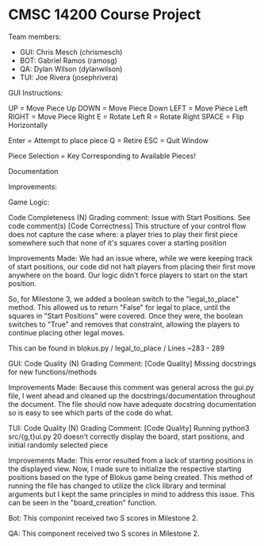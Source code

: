 # CMSC 14200 Course Project

Team members:
- GUI: Chris Mesch (chrismesch)
- BOT: Gabriel Ramos (ramosg)
- QA: Dylan Wilson (dylanwilson)
- TUI: Joe Rivera (josephrivera)

GUI Instructions:

UP = Move Piece Up
DOWN = Move Piece Down
LEFT = Move Piece Left
RIGHT = Move Piece Right
E = Rotate Left
R = Rotate Right
SPACE = Flip Horizontally

Enter = Attempt to place piece
Q = Retire
ESC = Quit Window

Piece Selection = Key Corresponding to Available Pieces!

Documentation

Improvements:

Game Logic:

Code Completeness (N)
Grading comment:
Issue with Start Positions. See code comment(s)
[Code Correctness] This structure of your control flow
does not capture the case where: a player tries to play their first piece
somewhere such that none of it's squares cover a starting position

Improvements Made:
We had an issue where, while we were keeping track of start positions, our code
did not halt players from placing their first move anywhere on the board. Our
logic didn't force players to start on the start position.

So, for Milestone 3, we added a boolean switch to the "legal_to_place" method.
This allowed us to return "False" for legal to place, until the squares in
"Start Positions" were covered. Once they were, the boolean switches to "True"
and removes that constraint, allowing the players to continue placing other
legal moves.

This can be found in blokus.py / legal_to_place / Lines ~283 - 289

GUI:
Code Quality (N)
Grading Comment:
[Code Quality] Missing docstrings for new functions/methods

Improvements Made:
Because this comment was general across the gui.py file, I went ahead and
cleaned up the docstrings/documentation throughout the document. The file
should now have adequate docstring documentation so is easy to see which parts
of the code do what.

TUI:
Code Quality (N)
Grading Comment:
[Code Quality] Running python3 src/{g,t}ui.py 20 doesn’t correctly display the board, start positions, and initial randomly selected piece

Improvements Made:
This error resulted from a lack of starting positions in the displayed view. Now,  I made sure to initialize the respective starting positions based on the type of Blokus game being created. This method of running the file has changed to utilize the click library and terminal arguments but I kept the same principles in mind to address this issue. This can be seen in the "board_creation" function.

Bot: This componint received two S scores in Milestone 2.

QA: This component received two S scores in Milestone 2.
